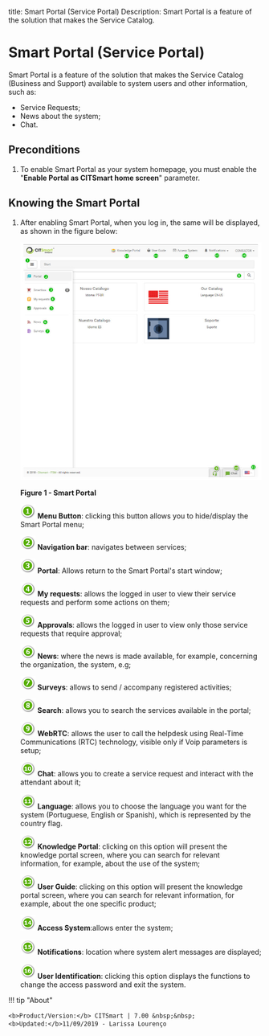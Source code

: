title:  Smart Portal (Service Portal)
Description: Smart Portal is a feature of the solution that makes the Service Catalog. 
# Smart Portal (Service Portal)

Smart Portal is a feature of the solution that makes the Service Catalog (Business and Support) available to system users and 
other information, such as:

- Service Requests;
- News about the system;
- Chat.

Preconditions
-----------------

1. To enable Smart Portal as your system homepage, you must enable the "**Enable Portal as CITSmart home screen**" parameter.

Knowing the Smart Portal
---------------------------

1. After enabling Smart Portal, when you log in, the same will be displayed, as shown in the figure below:

    ![Smart](images/smart.img1.jpg)
    
    **Figure 1 - Smart Portal**
    
    ![symbol](images/1.png) **Menu Button**: clicking this button allows you to hide/display the Smart Portal menu;
    
    ![symbol](images/2.png) **Navigation bar**: navigates between services;
    
    ![symbol](images/3.png) **Portal**: Allows return to the Smart Portal's start window;
    
    ![symbol](images/4.png) **My requests**: allows the logged in user to view their service requests and perform some actions on 
    them;
    
    ![symbol](images/5.png) **Approvals**: allows the logged in user to view only those service requests that require approval;
    
    ![symbol](images/6.png) **News**: where the news is made available, for example, concerning the organization, the system, 
    e.g;
    
    ![symbol](images/7.png) **Surveys**: allows to send / accompany registered activities;
    
    ![symbol](images/8.png) **Search**: allows you to search the services available in the portal;
    
    ![symbol](images/9.png) **WebRTC**: allows the user to call the helpdesk using Real-Time Communications (RTC) technology, 
    visible only if Voip parameters is setup;
    
    ![symbol](images/10.png) **Chat**: allows you to create a service request and interact with the attendant about it;
    
    ![symbol](images/11.png) **Language**: allows you to choose the language you want for the system (Portuguese, English or 
    Spanish), which is represented by the country flag.
    
    ![symbol](images/12.png) **Knowledge Portal**: clicking on this option will present the knowledge portal screen, where you 
    can search for relevant information, for example, about the use of the system;
    
    ![symbol](images/13.png) **User Guide**: clicking on this option will present the knowledge portal screen, where you can 
    search for relevant information, for example, about the one specific product;
    
    ![symbol](images/14.png) **Access System**:allows enter the system;
    
    ![symbol](images/15.png) **Notifications**: location where system alert messages are displayed;
    
    ![symbol](images/16.png) **User Identification**: clicking this option displays the functions to change the access password 
    and exit the system.
    
!!! tip "About"

    <b>Product/Version:</b> CITSmart | 7.00 &nbsp;&nbsp;
    <b>Updated:</b>11/09/2019 - Larissa Lourenço
